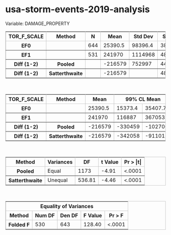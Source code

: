 # usa-storm-events-2019-analysis


<html>
<body>
<div class="c proctitle">Variable:  DAMAGE_PROPERTY</div>
<p>
<div>
<div align="center">
<table class="table" cellspacing="0" cellpadding="5" rules="all" frame="box" bordercolor="#C1C1C1" summary="Procedure Ttest: Statistics">
<colgroup>
<col>
<col>
</colgroup>
<colgroup>
<col>
<col>
<col>
<col>
<col>
<col>
</colgroup>
<thead>
<tr>
<th class="l b header" scope="col">TOR_F_SCALE</th>
<th class="l b header" scope="col">Method</th>
<th class="r b header" scope="col">N</th>
<th class="r b header" scope="col">Mean</th>
<th class="r b header" scope="col">Std&nbsp;Dev</th>
<th class="r b header" scope="col">Std&nbsp;Err</th>
<th class="r b header" scope="col">Minimum</th>
<th class="r b header" scope="col">Maximum</th>
</tr>
</thead>
<tbody>
<tr>
<th class="l rowheader" scope="row">EF0</th>
<th class="l rowheader" scope="row">&nbsp;</th>
<td class="r data">644</td>
<td class="r data">25390.5</td>
<td class="r data">98396.4</td>
<td class="r data">3877.4</td>
<td class="r data">0</td>
<td class="r data">1380000</td>
</tr>
<tr>
<th class="l rowheader" scope="row">EF1</th>
<th class="l rowheader" scope="row">&nbsp;</th>
<td class="r data">531</td>
<td class="r data">241970</td>
<td class="r data">1114968</td>
<td class="r data">48385.5</td>
<td class="r data">0</td>
<td class="r data">15000000</td>
</tr>
<tr>
<th class="l rowheader" scope="row">Diff (1-2)</th>
<th class="l rowheader" scope="row">Pooled</th>
<td class="r data">&nbsp;</td>
<td class="r data" nowrap>-216579</td>
<td class="r data">752997</td>
<td class="r data">44139.0</td>
<td class="r data">&nbsp;</td>
<td class="r data">&nbsp;</td>
</tr>
<tr>
<th class="l rowheader" scope="row">Diff (1-2)</th>
<th class="l rowheader" scope="row">Satterthwaite</th>
<td class="r data">&nbsp;</td>
<td class="r data" nowrap>-216579</td>
<td class="r data">&nbsp;</td>
<td class="r data">48540.6</td>
<td class="r data">&nbsp;</td>
<td class="r data">&nbsp;</td>
</tr>
</tbody>
</table>
</div>
</div>
<br>
<a name="IDX1"></a>
<div>
<div align="center">
<table class="table" cellspacing="0" cellpadding="5" rules="all" frame="box" bordercolor="#C1C1C1" summary="Procedure Ttest: Confidence Limits">
<colgroup>
<col>
<col>
</colgroup>
<colgroup>
<col>
<col>
<col>
<col>
<col>
<col>
</colgroup>
<thead>
<tr>
<th class="l b header" scope="col">TOR_F_SCALE</th>
<th class="l b header" scope="col">Method</th>
<th class="r b header" scope="col">Mean</th>
<th class="c b header" colspan="2" scope="colgroup">99% CL Mean</th>
<th class="r b header" scope="col">Std&nbsp;Dev</th>
<th class="c b header" colspan="2" scope="colgroup">99% CL Std Dev</th>
</tr>
</thead>
<tbody>
<tr>
<th class="l rowheader" scope="row">EF0</th>
<th class="l rowheader" scope="row">&nbsp;</th>
<td class="r data">25390.5</td>
<td class="r data">15373.4</td>
<td class="r data">35407.7</td>
<td class="r data">98396.4</td>
<td class="r data">91775.4</td>
<td class="r data">105969</td>
</tr>
<tr>
<th class="l rowheader" scope="row">EF1</th>
<th class="l rowheader" scope="row">&nbsp;</th>
<td class="r data">241970</td>
<td class="r data">116887</td>
<td class="r data">367053</td>
<td class="r data">1114968</td>
<td class="r data">1032860</td>
<td class="r data">1210165</td>
</tr>
<tr>
<th class="l rowheader" scope="row">Diff (1-2)</th>
<th class="l rowheader" scope="row">Pooled</th>
<td class="r data" nowrap>-216579</td>
<td class="r data" nowrap>-330459</td>
<td class="r data" nowrap>-102700</td>
<td class="r data">752997</td>
<td class="r data">714855</td>
<td class="r data">795125</td>
</tr>
<tr>
<th class="l rowheader" scope="row">Diff (1-2)</th>
<th class="l rowheader" scope="row">Satterthwaite</th>
<td class="r data" nowrap>-216579</td>
<td class="r data" nowrap>-342058</td>
<td class="r data" nowrap>-91101.0</td>
<td class="r data">&nbsp;</td>
<td class="r data">&nbsp;</td>
<td class="r data">&nbsp;</td>
</tr>
</tbody>
</table>
</div>
</div>
<br>
<a name="IDX2"></a>
<div>
<div align="center">
<table class="table" cellspacing="0" cellpadding="5" rules="all" frame="box" bordercolor="#C1C1C1" summary="Procedure Ttest: T-Tests">
<colgroup>
<col>
</colgroup>
<colgroup>
<col>
<col>
<col>
<col>
</colgroup>
<thead>
<tr>
<th class="l b header" scope="col">Method</th>
<th class="l b header" scope="col">Variances</th>
<th class="r b header" scope="col">DF</th>
<th class="r b header" scope="col">t&nbsp;Value</th>
<th class="r b header" scope="col">Pr&nbsp;&gt;&nbsp;|t|</th>
</tr>
</thead>
<tbody>
<tr>
<th class="l rowheader" scope="row">Pooled</th>
<td class="l data">Equal</td>
<td class="r data">1173</td>
<td class="r data" nowrap>-4.91</td>
<td class="r data">&lt;.0001</td>
</tr>
<tr>
<th class="l rowheader" scope="row">Satterthwaite</th>
<td class="l data">Unequal</td>
<td class="r data">536.81</td>
<td class="r data" nowrap>-4.46</td>
<td class="r data">&lt;.0001</td>
</tr>
</tbody>
</table>
</div>
</div>
<br>
<a name="IDX3"></a>
<div>
<div align="center">
<table class="table" cellspacing="0" cellpadding="5" rules="all" frame="box" bordercolor="#C1C1C1" summary="Procedure Ttest: Equality of Variances">
<colgroup>
<col>
</colgroup>
<colgroup>
<col>
<col>
<col>
<col>
</colgroup>
<thead>
<tr>
<th class="c b header" colspan="5" scope="colgroup">Equality of Variances</th>
</tr>
<tr>
<th class="l b header" scope="col">Method</th>
<th class="r b header" scope="col">Num&nbsp;DF</th>
<th class="r b header" scope="col">Den&nbsp;DF</th>
<th class="r b header" scope="col">F Value</th>
<th class="r b header" scope="col">Pr&nbsp;&gt;&nbsp;F</th>
</tr>
</thead>
<tbody>
<tr>
<th class="l rowheader" scope="row">Folded F</th>
<td class="r data">530</td>
<td class="r data">643</td>
<td class="r data">128.40</td>
<td class="r data">&lt;.0001</td>
</tr>
</tbody>
</table>
</div>
</div>
<br>
</div>
</body>
</html>
